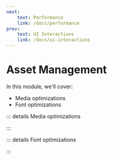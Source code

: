 ```yaml
---
next:
    text: Performance
    link: /docs/performance
prev:
    text: UI Interactions
    link: /docs/ui-interactions
---
```


<!-- markdownlint-disable MD007 MD010 MD013 MD024 MD030 MD033 MD041 -->

<script setup>
import DocHeading from "../components/doc-heading.vue"
</script>

# Asset Management

In this module, we'll cover:

- Media optimizations
- Font optimizations

::: details Media optimizations
<!--@include: ./media-optimizations.md-->
:::

::: details Font optimizations
<!--@include: ./font-optimizations.md-->
:::
